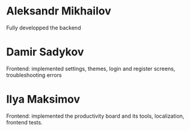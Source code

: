 # Aleksandr Mikhailov

Fully developped the backend

# Damir Sadykov

Frontend: implemented settings, themes, login and register screens, troubleshooting errors

# Ilya Maksimov

Frontend: implemented the productivity board and its tools, localization, frontend tests.